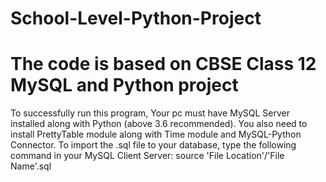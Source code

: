 # School-Level-Python-Project
# The code is based on CBSE Class 12 MySQL and Python project
To successfully run this program, Your pc must have MySQL Server installed along with Python (above 3.6 recommended). You also need to install PrettyTable module along with Time module and MySQL-Python Connector.
To import the .sql file to your database, type the following command in your MySQL Client Server: source 'File Location'/'File Name'.sql
